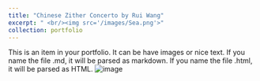 ```yaml
---
title: "Chinese Zither Concerto by Rui Wang"
excerpt: " <br/><img src='/images/Sea.png'>"
collection: portfolio
---
```


This is an item in your portfolio. It can be have images or nice text. If you name the file .md, it will be parsed as markdown. If you name the file .html, it will be parsed as HTML. 
![image](https://github.com/user-attachments/assets/629b2e71-860b-4852-a32d-ee880b9728a1)
